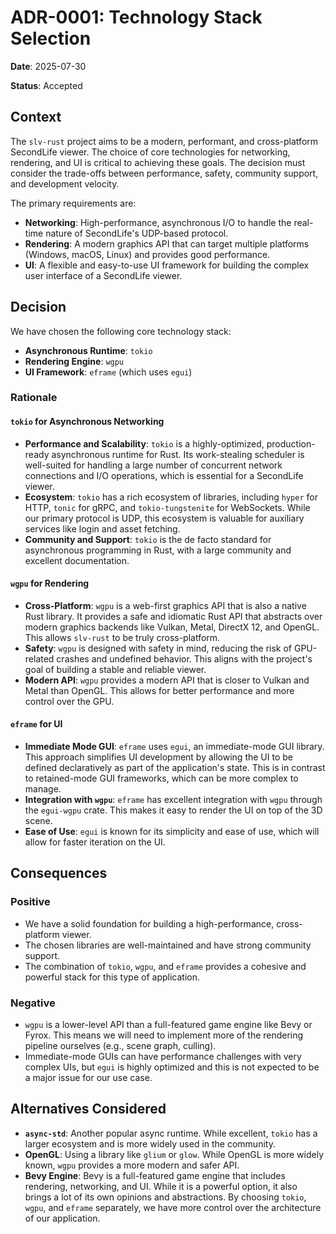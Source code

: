 # ADR-0001: Technology Stack Selection

**Date**: 2025-07-30

**Status**: Accepted

## Context

The `slv-rust` project aims to be a modern, performant, and cross-platform SecondLife viewer. The choice of core technologies for networking, rendering, and UI is critical to achieving these goals. The decision must consider the trade-offs between performance, safety, community support, and development velocity.

The primary requirements are:
-   **Networking**: High-performance, asynchronous I/O to handle the real-time nature of SecondLife's UDP-based protocol.
-   **Rendering**: A modern graphics API that can target multiple platforms (Windows, macOS, Linux) and provides good performance.
-   **UI**: A flexible and easy-to-use UI framework for building the complex user interface of a SecondLife viewer.

## Decision

We have chosen the following core technology stack:

-   **Asynchronous Runtime**: `tokio`
-   **Rendering Engine**: `wgpu`
-   **UI Framework**: `eframe` (which uses `egui`)

### Rationale

#### `tokio` for Asynchronous Networking

-   **Performance and Scalability**: `tokio` is a highly-optimized, production-ready asynchronous runtime for Rust. Its work-stealing scheduler is well-suited for handling a large number of concurrent network connections and I/O operations, which is essential for a SecondLife viewer.
-   **Ecosystem**: `tokio` has a rich ecosystem of libraries, including `hyper` for HTTP, `tonic` for gRPC, and `tokio-tungstenite` for WebSockets. While our primary protocol is UDP, this ecosystem is valuable for auxiliary services like login and asset fetching.
-   **Community and Support**: `tokio` is the de facto standard for asynchronous programming in Rust, with a large community and excellent documentation.

#### `wgpu` for Rendering

-   **Cross-Platform**: `wgpu` is a web-first graphics API that is also a native Rust library. It provides a safe and idiomatic Rust API that abstracts over modern graphics backends like Vulkan, Metal, DirectX 12, and OpenGL. This allows `slv-rust` to be truly cross-platform.
-   **Safety**: `wgpu` is designed with safety in mind, reducing the risk of GPU-related crashes and undefined behavior. This aligns with the project's goal of building a stable and reliable viewer.
-   **Modern API**: `wgpu` provides a modern API that is closer to Vulkan and Metal than OpenGL. This allows for better performance and more control over the GPU.

#### `eframe` for UI

-   **Immediate Mode GUI**: `eframe` uses `egui`, an immediate-mode GUI library. This approach simplifies UI development by allowing the UI to be defined declaratively as part of the application's state. This is in contrast to retained-mode GUI frameworks, which can be more complex to manage.
-   **Integration with `wgpu`**: `eframe` has excellent integration with `wgpu` through the `egui-wgpu` crate. This makes it easy to render the UI on top of the 3D scene.
-   **Ease of Use**: `egui` is known for its simplicity and ease of use, which will allow for faster iteration on the UI.

## Consequences

### Positive

-   We have a solid foundation for building a high-performance, cross-platform viewer.
-   The chosen libraries are well-maintained and have strong community support.
-   The combination of `tokio`, `wgpu`, and `eframe` provides a cohesive and powerful stack for this type of application.

### Negative

-   `wgpu` is a lower-level API than a full-featured game engine like Bevy or Fyrox. This means we will need to implement more of the rendering pipeline ourselves (e.g., scene graph, culling).
-   Immediate-mode GUIs can have performance challenges with very complex UIs, but `egui` is highly optimized and this is not expected to be a major issue for our use case.

## Alternatives Considered

-   **`async-std`**: Another popular async runtime. While excellent, `tokio` has a larger ecosystem and is more widely used in the community.
-   **OpenGL**: Using a library like `glium` or `glow`. While OpenGL is more widely known, `wgpu` provides a more modern and safer API.
-   **Bevy Engine**: Bevy is a full-featured game engine that includes rendering, networking, and UI. While it is a powerful option, it also brings a lot of its own opinions and abstractions. By choosing `tokio`, `wgpu`, and `eframe` separately, we have more control over the architecture of our application.
